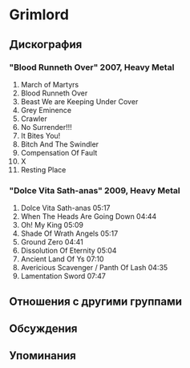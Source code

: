 # Grimlord



## Дискография

### "Blood Runneth Over" 2007, Heavy Metal

1. March of Martyrs   
2. Blood Runneth Over 
3. Beast We are Keeping Under Cover
4. Grey Eminence
5. Crawler 
6. No Surrender!!!
7. It Bites You!
8. Bitch And The Swindler
9. Compensation Of Fault 
10. X   
11. Resting Place 

### "Dolce Vita Sath-anas" 2009, Heavy Metal

1. Dolce Vita Sath-anas 05:17  
2. When The Heads Are Going Down 04:44  
3. Oh! My King 05:09  
4. Shade Of Wrath Angels 05:17  
5. Ground Zero 04:41  
6. Dissolution Of Eternity 05:04  
7. Ancient Land Of Ys 07:10  
8. Avericious Scavenger / Panth Of Lash 04:35  
9. Lamentation Sword 07:47 


## Отношения с другими группами


## Обсуждения


## Упоминания

